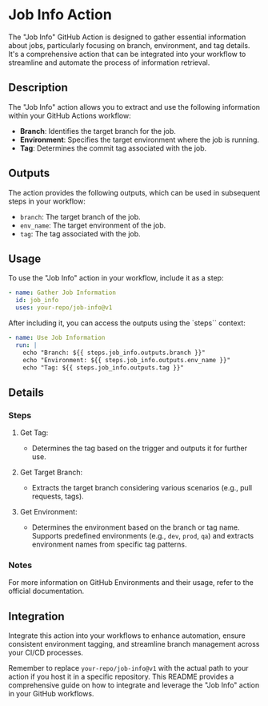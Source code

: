 # Job Info Action

The "Job Info" GitHub Action is designed to gather essential information about jobs, particularly focusing on branch, environment, and tag details. It's a comprehensive action that can be integrated into your workflow to streamline and automate the process of information retrieval.

## Description

The "Job Info" action allows you to extract and use the following information within your GitHub Actions workflow:

- __Branch__: Identifies the target branch for the job.
- __Environment__: Specifies the target environment where the job is running.
- __Tag__: Determines the commit tag associated with the job.

## Outputs

The action provides the following outputs, which can be used in subsequent steps in your workflow:

- `branch`: The target branch of the job.
- `env_name`: The target environment of the job.
- `tag`: The tag associated with the job.

## Usage

To use the "Job Info" action in your workflow, include it as a step:

```yaml
- name: Gather Job Information
  id: job_info
  uses: your-repo/job-info@v1
```

After including it, you can access the outputs using the `steps`` context:

```yaml
- name: Use Job Information
  run: |
    echo "Branch: ${{ steps.job_info.outputs.branch }}"
    echo "Environment: ${{ steps.job_info.outputs.env_name }}"
    echo "Tag: ${{ steps.job_info.outputs.tag }}"
```

## Details

### Steps

1) Get Tag:
    - Determines the tag based on the trigger and outputs it for further use.

1) Get Target Branch:
    - Extracts the target branch considering various scenarios (e.g., pull requests, tags).

1) Get Environment:
    - Determines the environment based on the branch or tag name. Supports predefined environments (e.g., `dev`, `prod`, `qa`) and extracts environment names from specific tag patterns.

### Notes

For more information on GitHub Environments and their usage, refer to the official documentation.

## Integration

Integrate this action into your workflows to enhance automation, ensure consistent environment tagging, and streamline branch management across your CI/CD processes.

Remember to replace `your-repo/job-info@v1` with the actual path to your action if you host it in a specific repository. This README provides a comprehensive guide on how to integrate and leverage the "Job Info" action in your GitHub workflows.
